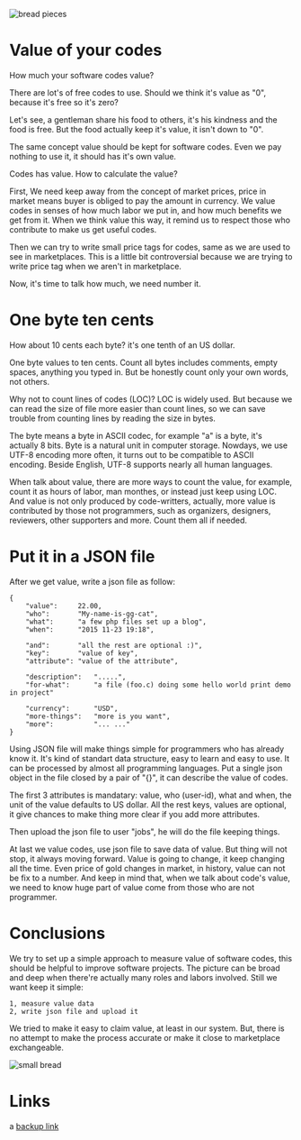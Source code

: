 
![bread pieces](/gglocal/bread-a.jpg)

# Value of your codes

How much your software codes value?

There are lot's of free codes to use. Should we think it's value as "0",
because it's free so it's zero?

Let's see, a gentleman share his food to others, it's his kindness and the
food is free.  But the food actually keep it's value, it isn't down to "0".

The same concept value should be kept for software codes.  Even we pay nothing
to use it, it should has it's own value.

Codes has value.  How to calculate the value?

First, We need keep away from the concept of market prices, price in market
means buyer is obliged to pay the amount in currency.  We value codes in
senses of how much labor we put in, and how much benefits we get from it.
When we think value this way, it remind us to respect those who contribute to
make us get useful codes.

Then we can try to write small price tags for codes, same as we are used to
see in marketplaces.   This is a little bit controversial because we are
trying to write price tag when we aren't in marketplace.

Now, it's time to talk how much, we need number it.


# One byte ten cents

How about 10 cents each byte?  it's one tenth of an US dollar.

One byte values to ten cents.  Count all bytes includes comments, empty
spaces, anything you typed in.  But be honestly count only your own words, not
others.

Why not to count lines of codes (LOC)?  LOC is widely used.  But because we
can read the size of file more easier than count lines, so we can save trouble
from counting lines by reading the size in bytes.

The byte means a byte in ASCII codec, for example "a" is a byte, it's actually
8 bits.  Byte is a natural unit in computer storage.  Nowdays, we use UTF-8
encoding more often, it turns out to be compatible to ASCII encoding.  Beside
English, UTF-8 supports nearly all human languages.

When talk about value, there are more ways to count the value, for example,
count it as hours of labor, man monthes, or instead just keep using LOC.  And
value is not only produced by code-writters, actually, more value is
contributed by those not programmers, such as organizers, designers,
reviewers, other supporters and more.  Count them all if needed.


# Put it in a JSON file

After we get value, write a json file as follow:

    {
        "value":     22.00,
        "who":       "My-name-is-gg-cat",
        "what":      "a few php files set up a blog",
        "when":      "2015 11-23 19:18",

        "and":       "all the rest are optional :)",
        "key":       "value of key",
        "attribute": "value of the attribute",

        "description":   ".....",
        "for-what":      "a file (foo.c) doing some hello world print demo in project"

        "currency":      "USD",
        "more-things":   "more is you want",
        "more":          "... ..."
    }


Using JSON file will make things simple for programmers who has already know
it.  It's kind of standart data structure, easy to learn and easy to use.  It
can be processed by almost all programming languages.  Put a single json
object in the file closed by a pair of "{}", it can describe the value of
codes.

The first 3 attributes is mandatary: value, who (user-id), what and when, the
unit of the value defaults to US dollar.  All the rest keys, values are
optional, it give chances to make thing more clear if you add more attributes.

Then upload the json file to user "jobs", he will do the file keeping things.

At last we value codes, use json file to save data of value.  But thing will
not stop, it always moving forward.  Value is going to change, it keep
changing all the time.  Even price of gold changes in market, in history,
value can not be fix to a number.  And keep in mind that, when we talk about
code's value, we need to know huge part of value come from those who are not
programmer.  


# Conclusions

We try to set up a simple approach to measure value of software codes, this
should be helpful to improve software projects.  The picture can be broad and
deep when there're actually many roles and labors involved.  Still we want
keep it simple:

    1, measure value data
    2, write json file and upload it

We tried to make it easy to claim value, at least in our system. But,
there is no attempt to make the process accurate or make it close to
marketplace exchangeable.

![small bread](/gglocal/bread-300.jpg)

# Links

a [backup link](http://goodagood.blogspot.com/2015/12/byte-value.html)

<!--
backup link: http://goodagood.blogspot.com/2015/12/byte-value.html

vim: set ft=markdown tw=78:
-->
